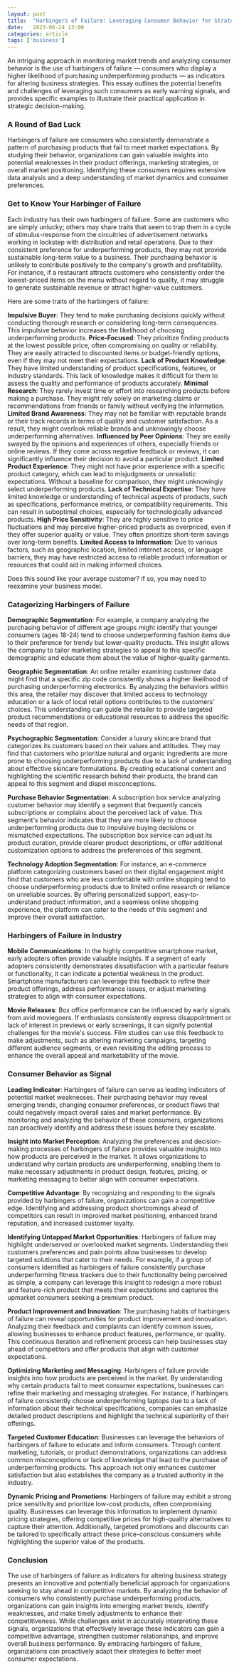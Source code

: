 ```yaml
---
layout: post
title:  "Harbingers of Failure: Leveraging Consumer Behavior for Strategic Adaptation"
date:   2023-06-24 13:00
categories: article
tags: ['business']
---
```


An intriguing approach in monitoring market trends and analyzing consumer behavior is the use of harbingers of failure — consumers who display a higher likelihood of purchasing underperforming products — as indicators for altering business strategies. This essay outlines the potential benefits and challenges of leveraging such consumers as early warning signals, and provides specific examples to illustrate their practical application in strategic decision-making.

### A Round of Bad Luck

Harbingers of failure are consumers who consistently demonstrate a pattern of purchasing products that fail to meet market expectations. By studying their behavior, organizations can gain valuable insights into potential weaknesses in their product offerings, marketing strategies, or overall market positioning. Identifying these consumers requires extensive data analysis and a deep understanding of market dynamics and consumer preferences.

### Get to Know Your Harbinger of Failure

Each industry has their own harbingers of failure. Some are customers who are simply unlucky; others may share traits that seem to trap them in a cycle of stimulus-response from the circuitries of advertisement networks working in lockstep with distribution and retail operations. Due to their consistent preference for underperforming products, they may not provide sustainable long-term value to a business. Their purchasing behavior is unlikely to contribute positively to the company's growth and profitability. For instance, if a restaurant attracts customers who consistently order the lowest-priced items on the menu without regard to quality, it may struggle to generate sustainable revenue or attract higher-value customers.

Here are some traits of the harbingers of failure:

**Impulsive Buyer**: They tend to make purchasing decisions quickly without conducting thorough research or considering long-term consequences. This impulsive behavior increases the likelihood of choosing underperforming products.
**Price-Focused**: They prioritize finding products at the lowest possible price, often compromising on quality or reliability. They are easily attracted to discounted items or budget-friendly options, even if they may not meet their expectations.
**Lack of Product Knowledge**: They have limited understanding of product specifications, features, or industry standards. This lack of knowledge makes it difficult for them to assess the quality and performance of products accurately.
**Minimal Research**: They rarely invest time or effort into researching products before making a purchase. They might rely solely on marketing claims or recommendations from friends or family without verifying the information.
**Limited Brand Awareness**: They may not be familiar with reputable brands or their track records in terms of quality and customer satisfaction. As a result, they might overlook reliable brands and unknowingly choose underperforming alternatives.
**Influenced by Peer Opinions**: They are easily swayed by the opinions and experiences of others, especially friends or online reviews. If they come across negative feedback or reviews, it can significantly influence their decision to avoid a particular product.
**Limited Product Experience**: They might not have prior experience with a specific product category, which can lead to misjudgments or unrealistic expectations. Without a baseline for comparison, they might unknowingly select underperforming products.
**Lack of Technical Expertise**: They have limited knowledge or understanding of technical aspects of products, such as specifications, performance metrics, or compatibility requirements. This can result in suboptimal choices, especially for technologically advanced products.
**High Price Sensitivity**: They are highly sensitive to price fluctuations and may perceive higher-priced products as overpriced, even if they offer superior quality or value. They often prioritize short-term savings over long-term benefits.
**Limited Access to Information**: Due to various factors, such as geographic location, limited internet access, or language barriers, they may have restricted access to reliable product information or resources that could aid in making informed choices.

Does this sound like your average customer? if so, you may need to reexamine your business model. 

### Catagorizing Harbingers of Failure

**Demographic Segmentation**: For example, a company analyzing the purchasing behavior of different age groups might identify that younger consumers (ages 18-24) tend to choose underperforming fashion items due to their preference for trendy but lower-quality products. This insight allows the company to tailor marketing strategies to appeal to this specific demographic and educate them about the value of higher-quality garments.

**Geographic Segmentation**: An online retailer examining customer data might find that a specific zip code consistently shows a higher likelihood of purchasing underperforming electronics. By analyzing the behaviors within this area, the retailer may discover that limited access to technology education or a lack of local retail options contributes to the customers' choices. This understanding can guide the retailer to provide targeted product recommendations or educational resources to address the specific needs of that region.

**Psychographic Segmentation**: Consider a luxury skincare brand that categorizes its customers based on their values and attitudes. They may find that customers who prioritize natural and organic ingredients are more prone to choosing underperforming products due to a lack of understanding about effective skincare formulations. By creating educational content and highlighting the scientific research behind their products, the brand can appeal to this segment and dispel misconceptions.

**Purchase Behavior Segmentation**: A subscription box service analyzing customer behavior may identify a segment that frequently cancels subscriptions or complains about the perceived lack of value. This segment's behavior indicates that they are more likely to choose underperforming products due to impulsive buying decisions or mismatched expectations. The subscription box service can adjust its product curation, provide clearer product descriptions, or offer additional customization options to address the preferences of this segment.

**Technology Adoption Segmentation**: For instance, an e-commerce platform categorizing customers based on their digital engagement might find that customers who are less comfortable with online shopping tend to choose underperforming products due to limited online research or reliance on unreliable sources. By offering personalized support, easy-to-understand product information, and a seamless online shopping experience, the platform can cater to the needs of this segment and improve their overall satisfaction.

### Harbingers of Failure in Industry

**Mobile Communications**: In the highly competitive smartphone market, early adopters often provide valuable insights. If a segment of early adopters consistently demonstrates dissatisfaction with a particular feature or functionality, it can indicate a potential weakness in the product. Smartphone manufacturers can leverage this feedback to refine their product offerings, address performance issues, or adjust marketing strategies to align with consumer expectations.

**Movie Releases**: Box office performance can be influenced by early signals from avid moviegoers. If enthusiasts consistently express disappointment or lack of interest in previews or early screenings, it can signify potential challenges for the movie's success. Film studios can use this feedback to make adjustments, such as altering marketing campaigns, targeting different audience segments, or even revisiting the editing process to enhance the overall appeal and marketability of the movie.

### Consumer Behavior as Signal

**Leading Indicator**: Harbingers of failure can serve as leading indicators of potential market weaknesses. Their purchasing behavior may reveal emerging trends, changing consumer preferences, or product flaws that could negatively impact overall sales and market performance. By monitoring and analyzing the behavior of these consumers, organizations can proactively identify and address these issues before they escalate.

**Insight into Market Perception**: Analyzing the preferences and decision-making processes of harbingers of failure provides valuable insights into how products are perceived in the market. It allows organizations to understand why certain products are underperforming, enabling them to make necessary adjustments in product design, features, pricing, or marketing messaging to better align with consumer expectations.

**Competitive Advantage**: By recognizing and responding to the signals provided by harbingers of failure, organizations can gain a competitive edge. Identifying and addressing product shortcomings ahead of competitors can result in improved market positioning, enhanced brand reputation, and increased customer loyalty.

**Identifying Untapped Market Opportunities**: Harbingers of failure may highlight underserved or overlooked market segments. Understanding their customers  preferences and pain points allow businesses to develop targeted solutions that cater to their needs. For example, if a group of consumers identified as harbingers of failure consistently purchase underperforming fitness trackers due to their functionality being perceived as simple, a company can leverage this insight to redesign a more robust and feature-rich product that meets their expectations and captures the upmarket consumers seeking a premium product.

**Product Improvement and Innovation**: The purchasing habits of harbingers of failure can reveal opportunities for product improvement and innovation. Analyzing their feedback and complaints can identify common issues, allowing businesses to enhance product features, performance, or quality. This continuous iteration and refinement process can help businesses stay ahead of competitors and offer products that align with customer expectations.

**Optimizing Marketing and Messaging**: Harbingers of failure provide insights into how products are perceived in the market. By understanding why certain products fail to meet consumer expectations, businesses can refine their marketing and messaging strategies. For instance, if harbingers of failure consistently choose underperforming laptops due to a lack of information about their technical specifications, companies can emphasize detailed product descriptions and highlight the technical superiority of their offerings.

**Targeted Customer Education**: Businesses can leverage the behaviors of harbingers of failure to educate and inform consumers. Through content marketing, tutorials, or product demonstrations, organizations can address common misconceptions or lack of knowledge that lead to the purchase of underperforming products. This approach not only enhances customer satisfaction but also establishes the company as a trusted authority in the industry.

**Dynamic Pricing and Promotions**: Harbingers of failure may exhibit a strong price sensitivity and prioritize low-cost products, often compromising quality. Businesses can leverage this information to implement dynamic pricing strategies, offering competitive prices for high-quality alternatives to capture their attention. Additionally, targeted promotions and discounts can be tailored to specifically attract these price-conscious consumers while highlighting the superior value of the products.

### Conclusion

The use of harbingers of failure as indicators for altering business strategy presents an innovative and potentially beneficial approach for organizations seeking to stay ahead in competitive markets. By analyzing the behavior of consumers who consistently purchase underperforming products, organizations can gain insights into emerging market trends, identify weaknesses, and make timely adjustments to enhance their competitiveness. While challenges exist in accurately interpreting these signals, organizations that effectively leverage these indicators can gain a competitive advantage, strengthen customer relationships, and improve overall business performance. By embracing harbingers of failure, organizations can proactively adapt their strategies to better meet consumer expectations.
